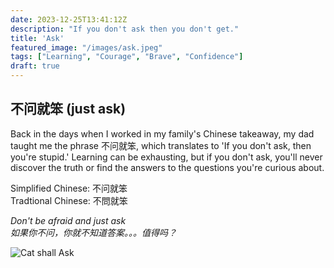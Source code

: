 ```yaml
---
date: 2023-12-25T13:41:12Z
description: "If you don't ask then you don't get."
title: 'Ask'
featured_image: "/images/ask.jpeg"
tags: ["Learning", "Courage", "Brave", "Confidence"]
draft: true
---
```


## 不问就笨 (just ask)

Back in the days when I worked in my family's Chinese takeaway, my dad taught me the phrase 不问就笨, which translates to 'If you don't ask, then you're stupid.' Learning can be exhausting, but if you don't ask, you'll never discover the truth or find the answers to the questions you're curious about.

Simplified Chinese: 不问就笨\
Tradtional Chinese: 不問就笨


*Don't be afraid and just ask*\
*如果你不问，你就不知道答案。。。值得吗？*

![Cat shall Ask](/images/ask.jpeg)